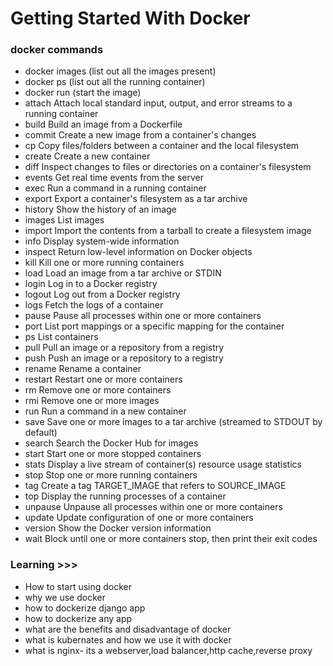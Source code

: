 # Getting Started With Docker

### docker commands
- docker images (list out all the images present)
- docker ps (list out all the running container)
- docker run (start the image)
- attach      Attach local standard input, output, and error streams to a running container
- build       Build an image from a Dockerfile
- commit      Create a new image from a container's changes
- cp          Copy files/folders between a container and the local filesystem
- create      Create a new container
- diff        Inspect changes to files or directories on a container's filesystem
- events      Get real time events from the server
- exec        Run a command in a running container
- export      Export a container's filesystem as a tar archive
- history     Show the history of an image
- images      List images
- import      Import the contents from a tarball to create a filesystem image
- info        Display system-wide information
- inspect     Return low-level information on Docker objects
- kill        Kill one or more running containers
- load        Load an image from a tar archive or STDIN
- login       Log in to a Docker registry
- logout      Log out from a Docker registry
- logs        Fetch the logs of a container
- pause       Pause all processes within one or more containers
- port        List port mappings or a specific mapping for the container
- ps          List containers
- pull        Pull an image or a repository from a registry
- push        Push an image or a repository to a registry
- rename      Rename a container
- restart     Restart one or more containers
- rm          Remove one or more containers
- rmi         Remove one or more images
- run         Run a command in a new container
- save        Save one or more images to a tar archive (streamed to STDOUT by default)
- search      Search the Docker Hub for images
- start       Start one or more stopped containers
- stats       Display a live stream of container(s) resource usage statistics
- stop        Stop one or more running containers
- tag         Create a tag TARGET_IMAGE that refers to SOURCE_IMAGE
- top         Display the running processes of a container
- unpause     Unpause all processes within one or more containers
- update      Update configuration of one or more containers
- version     Show the Docker version information
- wait        Block until one or more containers stop, then print their exit codes



### Learning >>>

- How to start using docker
- why we use docker
- how to dockerize django app
- how to dockerize any app
- what are the benefits and disadvantage of docker
- what is kubernates and how we use it with docker 
- what is nginx- its a webserver,load balancer,http cache,reverse proxy
